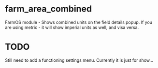 # farm_area_combined
 FarmOS module - Shows combined units on the field details popup. If you are using metric - it will show imperial units as well, and visa versa.

# TODO
Still need to add a functioning settings menu. Currently it is just for show...
